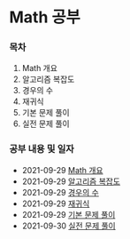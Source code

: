 # Math 공부 

### 목차

1. Math 개요 
2. 알고리즘 복잡도
3. 경우의 수
4. 재귀식
5. 기본 문제 풀이
6. 실전 문제 풀이

### 공부 내용 및 일자 

- 2021-09-29 [Math 개요](./overview/README.md)
- 2021-09-29 [알고리즘 복잡도](./algorithmComplexity/README.md)
- 2021-09-29 [경우의 수](./numberOfCases/README.md)
- 2021-09-29 [재귀식](./recurrenceRelation/README.md)
- 2021-09-29 [기본 문제 풀이](./basicQuestion/README.md)
- 2021-09-30 [실전 문제 풀이](./practiceQuestion/README.md)
<!-- - 2021-08-29 [HTML 이란? (선행)](./0829/README.md)
- 2021-08-30 [HTML 이란?](./0830/README.md)
- 2021-08-31 [TEXT 요소](./0831/README.md)
- 2021-09-01 [목록과 표 (선행)](./0901/README.md)
- 2021-09-02 [목록과 표, 임베디드 요소](./0902/README.md)
- 2021-09-03 [폼 관련 요소](./0903/README.md) 
- 2021-09-03 [전역 속성](./0903-1/README.md) 
- 2021-09-04 [복습](./0904/README.md) 
- 2021-09-05 [복습](./0905/README.md) 
 -->
